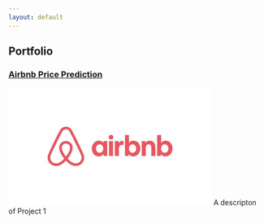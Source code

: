 ```yaml
---
layout: default
---
```


## Portfolio

### [Airbnb Price Prediction](project1.md)
![Project 1 Image](images/Airbnb_Logo.jpg)
A descripton of Project 1

